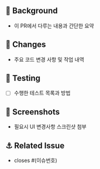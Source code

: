 ## 🚀 Background
- 이 PR에서 다루는 내용과 간단한 요약

## 🥥 Changes
- 주요 코드 변경 사항 및 작업 내역

## 🧪 Testing
- [ ] 수행한 테스트 목록과 방법

## 📸 Screenshots
- 필요시 UI 변경사항 스크린샷 첨부

## ⚓ Related Issue
- closes #(이슈번호)
